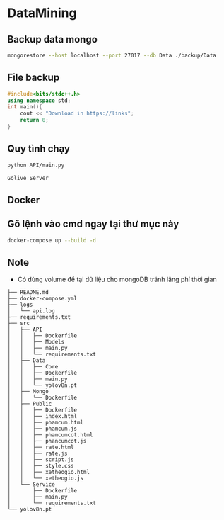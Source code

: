# DataMining

## Backup data mongo
``` bash
mongorestore --host localhost --port 27017 --db Data ./backup/Data
```
## File backup
```cpp
#include<bits/stdc++.h>
using namespace std;
int main(){
    cout << "Download in https://links";
    return 0;
}
```
## Quy tình chạy
```bash
python API/main.py
```
```bash
Golive Server
```
## Docker
## Gõ lệnh vào cmd ngay tại thư mục này
```bash
docker-compose up --build -d
```

## Note
- Có dùng volume để tại dữ liệu cho mongoDB tránh lãng phí thời gian

```
├── README.md
├── docker-compose.yml
├── logs
│   └── api.log
├── requirements.txt
├── src
│   ├── API
│   │   ├── Dockerfile
│   │   ├── Models
│   │   ├── main.py
│   │   └── requirements.txt
│   ├── Data
│   │   ├── Core
│   │   ├── Dockerfile
│   │   ├── main.py
│   │   └── yolov8n.pt
│   ├── Mongo
│   │   └── Dockerfile
│   ├── Public
│   │   ├── Dockerfile
│   │   ├── index.html
│   │   ├── phamcum.html
│   │   ├── phamcum.js
│   │   ├── phamcumcot.html
│   │   ├── phancumcot.js
│   │   ├── rate.html
│   │   ├── rate.js
│   │   ├── script.js
│   │   ├── style.css
│   │   ├── xetheogio.html
│   │   └── xetheogio.js
│   └── Service
│       ├── Dockerfile
│       ├── main.py
│       └── requirements.txt
└── yolov8n.pt


```
